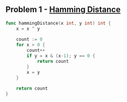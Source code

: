## Problem 1 - [Hamming Distance](https://leetcode.com/problems/hamming-distance/description/)

```go
func hammingDistance(x int, y int) int {
    x = x ^ y
    
    count := 0
    for x > 0 {
        count++
        if y = x & (x-1); y == 0 {
            return count
        }
        x = y
    }
    
    return count
}
```